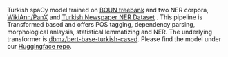 Turkish spaCy model trained on [BOUN treebank](https://github.com/UniversalDependencies/UD_Turkish-BOUN) and two NER corpora, [WikiAnn/PanX](https://github.com/google-research/xtreme) and [Turkish Newspaper NER Dataset](https://github.com/turkish-nlp-suite/NER-datasets/tree/main/Turkish-NewsPaper-NER-Dataset) . This pipeline is Transformed based and offers POS tagging, dependency parsing, morphological anlaysis, statistical lemmatizing and NER. The underlying transformer is [dbmz/bert-base-turkish-cased](https://huggingface.co/dbmdz/bert-base-turkish-cased). Please find the model under our [Huggingface repo](https://huggingface.co/turkish-nlp-suite/tr_core_news_trf).
